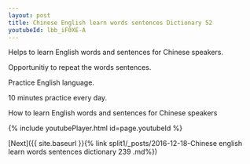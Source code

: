 ```yaml
---
layout: post
title: Chinese English learn words sentences Dictionary 52 
youtubeId: lbb_iF0XE-A
---
```

 
 
Helps to learn English words and sentences for Chinese speakers.

Opportunitiy to repeat the words sentences. 

Practice English language. 
 
10 minutes practice every day. 
 
How to learn English words and sentences for Chinese speakers 
 
{% include youtubePlayer.html id=page.youtubeId %}
 
 
[Next]({{ site.baseurl }}{% link  split1/_posts/2016-12-18-Chinese english learn words sentences dictionary 239 .md%})
 
